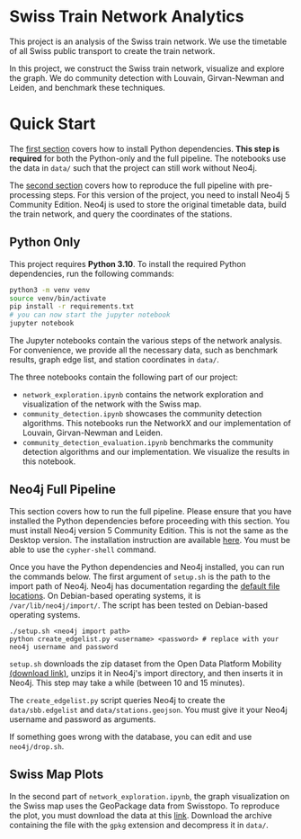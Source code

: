 # Swiss Train Network Analytics

This project is an analysis of the Swiss train network.
We use the timetable of all Swiss public transport to create the train network.

In this project, we construct the Swiss train network, visualize and explore the graph.
We do community detection with Louvain, Girvan-Newman and Leiden, and benchmark these techniques.

# Quick Start

The [first section](#python-only) covers how to install Python dependencies.
**This step is required** for both the Python-only and the full pipeline.
The notebooks use the data in `data/` such that the project can still work without Neo4j.

The [second section](#neo4j-full-pipeline) covers how to reproduce the full pipeline with pre-processing steps.
For this version of the project, you need to install Neo4j 5 Community Edition.
Neo4j is used to store the original timetable data, build the train network, and query the coordinates of the stations.

## Python Only

This project requires **Python 3.10**.
To install the required Python dependencies, run the following commands:
```sh
python3 -m venv venv
source venv/bin/activate
pip install -r requirements.txt
# you can now start the jupyter notebook
jupyter notebook
```

The Jupyter notebooks contain the various steps of the network analysis.
For convenience, we provide all the necessary data, such as benchmark results, graph edge list, and station coordinates in `data/`.

The three notebooks contain the following part of our project:
- `network_exploration.ipynb` contains the network exploration and visualization of the network with the Swiss map.
- `community_detection.ipynb` showcases the community detection algorithms. This notebooks run the NetworkX and our implementation of Louvain, Girvan-Newman and Leiden.
- `community_detection_evaluation.ipynb` benchmarks the community detection algorithms and our implementation. We visualize the results in this notebook.

## Neo4j Full Pipeline

This section covers how to run the full pipeline.
Please ensure that you have installed the Python dependencies before proceeding with this section.
You must install Neo4j version 5 Community Edition.
This is not the same as the Desktop version.
The installation instruction are available [here](https://neo4j.com/docs/operations-manual/current/installation/).
You must be able to use the `cypher-shell` command.

Once you have the Python dependencies and Neo4j installed, you can run the commands below.
The first argument of `setup.sh` is the path to the import path of Neo4j.
Neo4j has documentation regarding the [default file locations](https://neo4j.com/docs/operations-manual/current/configuration/file-locations/).
On Debian-based operating systems, it is `/var/lib/neo4j/import/`.
The script has been tested on Debian-based operating systems.
```
./setup.sh <neo4j import path>
python create_edgelist.py <username> <password> # replace with your neo4j username and password
```

`setup.sh` downloads the zip dataset from the Open Data Platform Mobility [(download link)](https://opentransportdata.swiss/en/dataset/timetable-2024-gtfs2020/resource/1cb3b923-6f2b-40ee-9a9a-900417e9fda3), unzips it in Neo4j's import directory, and then inserts it in Neo4j.
This step may take a while (between 10 and 15 minutes).

The `create_edgelist.py` script queries Neo4j to create the `data/sbb.edgelist` and `data/stations.geojson`.
You must give it your Neo4j username and password as arguments.

If something goes wrong with the database, you can edit and use `neo4j/drop.sh`.

## Swiss Map Plots

In the second part of `network_exploration.ipynb`, the graph visualization on the Swiss map uses the GeoPackage data from Swisstopo.
To reproduce the plot, you must download the data at this [link](https://www.swisstopo.admin.ch/de/landschaftsmodell-swissboundaries3d#swissBOUNDARIES3D---Download).
Download the archive containing the file with the `gpkg` extension and decompress it in `data/`.
